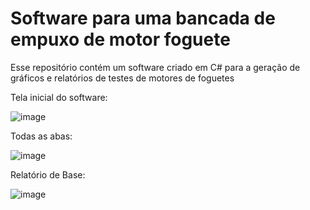 # Software para uma bancada de empuxo de motor foguete
Esse repositório contém um software criado em C# para a geração de gráficos e relatórios de testes de motores de foguetes

Tela inicial do software:

![image](https://github.com/GabrielDBN/ProjetoSoftwareBancada/assets/80071152/15c16d38-d23c-43e6-b2d1-8910d9166fcd)

Todas as abas:

![image](https://github.com/GabrielDBN/ProjetoSoftwareBancada/assets/80071152/7a194995-5cf1-4196-9a23-ade02993355e)

Relatório de Base:

![image](https://github.com/GabrielDBN/ProjetoSoftwareBancada/assets/80071152/71d37323-3c2b-4838-a847-553e133128ec)
